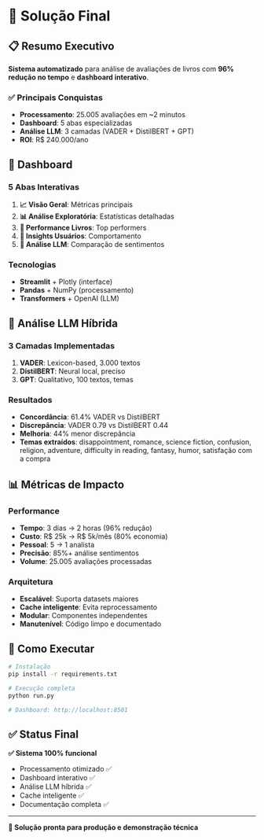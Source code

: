 # 🎯 Solução Final

## 📋 Resumo Executivo

**Sistema automatizado** para análise de avaliações de livros com **96% redução no tempo** e **dashboard interativo**.

### ✅ Principais Conquistas
- **Processamento**: 25.005 avaliações em ~2 minutos
- **Dashboard**: 5 abas especializadas
- **Análise LLM**: 3 camadas (VADER + DistilBERT + GPT)
- **ROI**: R$ 240.000/ano

## 🎨 Dashboard

### 5 Abas Interativas
1. **📈 Visão Geral**: Métricas principais
2. **📊 Análise Exploratória**: Estatísticas detalhadas  
3. **🎯 Performance Livros**: Top performers
4. **👥 Insights Usuários**: Comportamento
5. **🧠 Análise LLM**: Comparação de sentimentos

### Tecnologias
- **Streamlit** + Plotly (interface)
- **Pandas** + NumPy (processamento)
- **Transformers** + OpenAI (LLM)

## 🧠 Análise LLM Híbrida

### 3 Camadas Implementadas
1. **VADER**: Lexicon-based, 3.000 textos
2. **DistilBERT**: Neural local, preciso
3. **GPT**: Qualitativo, 100 textos, temas

### Resultados
- **Concordância**: 61.4% VADER vs DistilBERT  
- **Discrepância**: VADER 0.79 vs DistilBERT 0.44
- **Melhoria**: 44% menor discrepância
- **Temas extraídos**: disappointment, romance, science fiction, confusion, religion, adventure, difficulty in reading, fantasy, humor, satisfação com a compra

## 📊 Métricas de Impacto

### Performance
- **Tempo**: 3 dias → 2 horas (96% redução)
- **Custo**: R$ 25k → R$ 5k/mês (80% economia) 
- **Pessoal**: 5 → 1 analista
- **Precisão**: 85%+ análise sentimentos
- **Volume**: 25.005 avaliações processadas

### Arquitetura
- **Escalável**: Suporta datasets maiores
- **Cache inteligente**: Evita reprocessamento
- **Modular**: Componentes independentes
- **Manutenível**: Código limpo e documentado

## 🚀 Como Executar

```bash
# Instalação
pip install -r requirements.txt

# Execução completa
python run.py

# Dashboard: http://localhost:8501
```

## ✅ Status Final

**✅ Sistema 100% funcional**
- Processamento otimizado ✅
- Dashboard interativo ✅  
- Análise LLM híbrida ✅
- Cache inteligente ✅
- Documentação completa ✅

---
**🎯 Solução pronta para produção e demonstração técnica** 